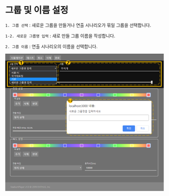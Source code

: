 # 그룹 및 이름 설정
`1. 그룹 선택` : 새로운 그룹을 만들거나 연출 시나리오가 묶일 그룹을 선택합니다.

`1-2. 새로운 그룹명 입력` : 새로 만들 그룹 이름을 작성합니다.

`2. 그룹 이름` : 연출 시나리오의 이름을 선택합니다.

![그룹 및 이름 설정](../image/set/새로운연출만들기1.png)
